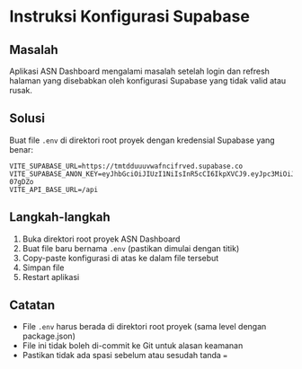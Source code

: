 # Instruksi Konfigurasi Supabase

## Masalah
Aplikasi ASN Dashboard mengalami masalah setelah login dan refresh halaman yang disebabkan oleh konfigurasi Supabase yang tidak valid atau rusak.

## Solusi
Buat file `.env` di direktori root proyek dengan kredensial Supabase yang benar:

```
VITE_SUPABASE_URL=https://tmtdduuuvwafncifrved.supabase.co
VITE_SUPABASE_ANON_KEY=eyJhbGciOiJIUzI1NiIsInR5cCI6IkpXVCJ9.eyJpc3MiOiJzdXBhYmFzZSIsInJlZiI6InRtdGRkdXV1dndhZm5jaWZydmVkIiwicm9sZSI6ImFub24iLCJpYXQiOjE3NDcwNjYwNDYsImV4cCI6MjA2MjY0MjA0Nn0.QeV15o1xoDsoVs7VecEJzJZ4un5SgtpcLWa1-07gDZo
VITE_API_BASE_URL=/api
```

## Langkah-langkah
1. Buka direktori root proyek ASN Dashboard
2. Buat file baru bernama `.env` (pastikan dimulai dengan titik)
3. Copy-paste konfigurasi di atas ke dalam file tersebut
4. Simpan file
5. Restart aplikasi

## Catatan
- File `.env` harus berada di direktori root proyek (sama level dengan package.json)
- File ini tidak boleh di-commit ke Git untuk alasan keamanan
- Pastikan tidak ada spasi sebelum atau sesudah tanda `=` 